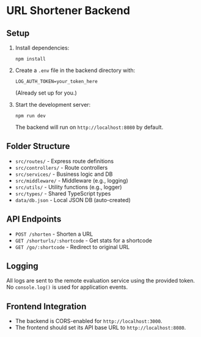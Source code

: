 # URL Shortener Backend

## Setup

1. Install dependencies:
   ```
   npm install
   ```
2. Create a `.env` file in the backend directory with:
   ```
   LOG_AUTH_TOKEN=your_token_here
   ```
   (Already set up for you.)

3. Start the development server:
   ```
   npm run dev
   ```
   The backend will run on `http://localhost:8080` by default.

## Folder Structure
- `src/routes/` - Express route definitions
- `src/controllers/` - Route controllers
- `src/services/` - Business logic and DB
- `src/middleware/` - Middleware (e.g., logging)
- `src/utils/` - Utility functions (e.g., logger)
- `src/types/` - Shared TypeScript types
- `data/db.json` - Local JSON DB (auto-created)

## API Endpoints
- `POST /shorten` - Shorten a URL
- `GET /shorturls/:shortcode` - Get stats for a shortcode
- `GET /go/:shortcode` - Redirect to original URL

## Logging
All logs are sent to the remote evaluation service using the provided token. No `console.log()` is used for application events.

## Frontend Integration
- The backend is CORS-enabled for `http://localhost:3000`.
- The frontend should set its API base URL to `http://localhost:8080`. 